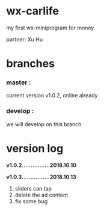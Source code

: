# **wx-carlife**

my first wx-miniprogram for money

partner: Xu Hu

# **branches**

### **master** :
current version v1.0.2, online already

### **develop** :
we will develop on this branch

# **version log**

**v1.0.2................2018.10.10**

**v1.0.3................2018.10.13**

1. sliders can tap
2. delete the ad content
3. fix some bug